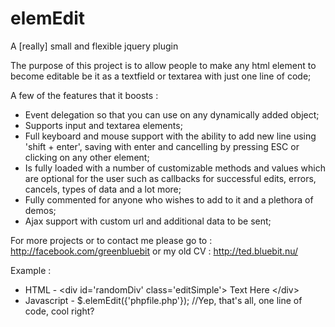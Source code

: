 elemEdit
========

A [really] small and flexible jquery plugin

The purpose of this project is to allow people to make any html element to become editable be it as a textfield or textarea 
with just one line of code;

A few of the features that it boosts : 

* Event delegation so that you can use on any dynamically added object;
* Supports input and textarea elements;
* Full keyboard and mouse support with the ability to add new line using 'shift + enter', saving with enter and cancelling by
pressing ESC or clicking on any other element;
* Is fully loaded with a number of customizable methods and values which are optional for the user such as callbacks for
successful edits, errors, cancels, types of data and a lot more;
* Fully commented for anyone who wishes to add to it and a plethora of demos;
* Ajax support with custom url and additional data to be sent;

For more projects or to contact me please go to : http://facebook.com/greenbluebit or my old CV : http://ted.bluebit.nu/

Example :

* HTML - &lt;div id='randomDiv' class='editSimple'&gt; Text Here &lt;/div&gt;
* Javascript - $.elemEdit({'phpfile.php'}); //Yep, that's all, one line of code, cool right?

